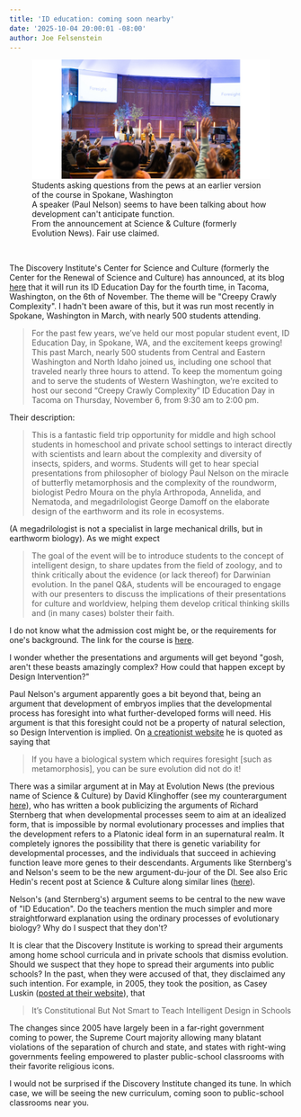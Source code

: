 ```yaml
---
title: 'ID education: coming soon nearby'
date: '2025-10-04 20:00:01 -08:00'
author: Joe Felsenstein
---
```


<figure><div halign="center"><img src="/uploads/2025/idcourse2a.jpg" alt="[question period at an earlier ID course]"/><br/><figcaption>Students asking questions from the pews at an earlier version of the course in Spokane, Washington<br>A speaker (Paul Nelson) seems to have been talking about how development can't anticipate function.<br/>From the announcement at Science &amp; Culture (formerly Evolution News). Fair use claimed.</figcaption></div></figure>

&nbsp;&nbsp;

The Discovery Institute's Center for Science and Culture (formerly the Center for the Renewal of Science and Culture) has announced, at its blog <a href="https://scienceandculture.com/2025/10/id-education-day-is-coming-to-tacoma-november-6/">here</a> that it will run its ID Education Day for the fourth time, in Tacoma, Washington, on the 6th of November.  The theme will be "Creepy Crawly Complexity".  I hadn't been aware of this, but it was run most recently in Spokane, Washington in March, 
with nearly 500 students attending.



> For the past few years, we’ve held our most popular student event, ID Education Day, in Spokane, WA, and the excitement keeps growing! This past March, nearly 500 students from Central and Eastern Washington and North Idaho joined us, including one school that traveled nearly three hours to attend. To keep the momentum going and to serve the students of Western Washington, we’re excited to host our second “Creepy Crawly Complexity” ID Education Day in Tacoma on Thursday, November 6, from 9:30 am to 2:00 pm.

Their description:

> This is a fantastic field trip opportunity for middle and high school students in homeschool and private school settings to interact directly with scientists and learn about the complexity and diversity of insects, spiders, and worms. Students will get to hear special presentations from philosopher of biology Paul Nelson on the miracle of butterfly metamorphosis and the complexity of the roundworm, biologist Pedro Moura on the phyla Arthropoda, Annelida, and Nematoda, and megadrilologist George Damoff on the elaborate design of the earthworm and its role in ecosystems.

(A megadrilologist is not a specialist in large mechanical drills, but in earthworm biology).
As we might expect

> The goal of the event will be to introduce students to the concept of intelligent design, to share updates from the field of zoology, and to think critically about the evidence (or lack thereof) for Darwinian evolution. In the panel Q&A, students will be encouraged to engage with our presenters to discuss the implications of their presentations for culture and worldview, helping them develop critical thinking skills and (in many cases) bolster their faith.

I do not know what the admission cost might be, or the requirements for one's background. The link for the course is <a href="https://www.discovery.org/e/idedday-fall-2025/">here</a>.

I wonder whether the presentations and arguments will get beyond "gosh, aren't these 
beasts amazingly complex? How could that happen except by Design Intervention?"

<!--more-->

Paul Nelson's argument apparently goes a bit beyond that, being an argument that 
development of embryos implies that the developmental process has foresight into what 
further-developed forms will need.  His argument is that this foresight could not be 
a property of natural selection, so Design Intervention is implied.  On <a href="https://www.create.ab.ca/dr-paul-nelson-opened-our-minds/">a creationist website</a> he is quoted as saying that

> If you have a biological system which requires foresight [such as metamorphosis], you can be sure evolution did not do it!

There was a similar argument at in May at Evolution News (the previous name of Science &amp; Culture) 
by David Klinghoffer (see my counterargument <a href="https://pandasthumb.org/archives/2025/05/platonic-nonsense.html">here</a>), who has written a book publicizing the arguments of Richard Sternberg 
that when developmental processes seem to aim at an idealized form, that is impossible by 
normal evolutionary processes and implies that the development refers to a Platonic ideal 
form in an supernatural realm.  It completely ignores the possibility that there is 
genetic variability for developmental processes, and the individuals that succeed in 
achieving function leave more genes to their descendants.  Arguments like Sternberg's and 
Nelson's seem to be the new argument-du-jour of the DI.  See also Eric Hedin's recent 
post at Science &amp; Culture along similar lines (<a href="https://scienceandculture.com/2025/02/fireweed-an-example-of-intelligent-latent-design/">here</a>).

Nelson's (and Sternberg's) argument seems to be central to the new wave of "ID Education".  Do the teachers mention the much simpler and more straightforward explanation using the ordinary processes of evolutionary biology?  Why do I suspect that they don't?

It is clear that the Discovery Institute is working to spread their arguments among 
home school curricula and in private schools that dismiss evolution.  Should we suspect 
that they hope to spread their arguments into public schools?  In the past, when they 
were accused of that, they disclaimed any such intention.  For example, in 2005, they 
took the position, as Casey Luskin (<a href="https://www.discovery.org/a/3000/">posted at their website</a>), that

> It’s Constitutional But Not Smart to Teach Intelligent Design in Schools

The changes since 2005 have largely been in a far-right government coming to power, the 
Supreme Court majority allowing many blatant violations of the separation of church and 
state, and states with right-wing governments feeling empowered to plaster public-school 
classrooms with their favorite religious icons.

I would not be surprised if the Discovery Institute changed its tune.  In which case, we 
will be seeing the new curriculum, coming soon to public-school classrooms near you.
